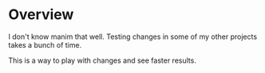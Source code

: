 # Overview

I don't know manim that well. Testing changes in some of my other projects takes a bunch of time.

This is a way to play with changes and see faster results.
